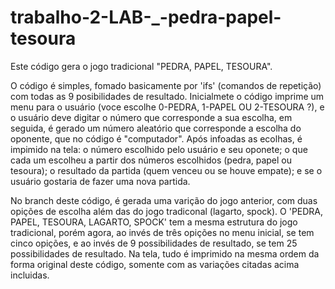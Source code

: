 # trabalho-2-LAB-_-pedra-papel-tesoura
Este código gera o jogo tradicional "PEDRA, PAPEL, TESOURA".

O código é simples, fomado basicamente por 'ifs' (comandos de repetição) com todas as 9 posibilidades de resultado.
Inicialmete o código imprime um menu para o usuário (voce escolhe 0-PEDRA, 1-PAPEL OU 2-TESOURA ?), e o usuário deve digitar o número que corresponde a sua escolha, em seguida, é gerado um número aleatório que corresponde a escolha do oponente, que no código é "computador".
Após infoadas as ecolhas, é impimido na tela: o número escolhido pelo usuário e seu oponete; o que cada um escolheu a partir dos números escolhidos (pedra, papel ou tesoura); o resultado da partida (quem venceu ou se houve empate); e se o usuário gostaria de fazer uma nova partida.

No branch deste código, é gerada uma varição do jogo anterior, com duas opições de escolha além das do jogo tradiconal (lagarto, spock).
O 'PEDRA, PAPEL, TESOURA, LAGARTO, SPOCK' tem a mesma estrutura do jogo tradicional, porém agora, ao invés de três opições no menu inicial, se tem cinco opições, e ao invés de 9 possibilidades de resultado, se tem 25 possibilidades de resultado.
Na tela, tudo é imprimido na mesma ordem da forma original deste código, somente com as variações citadas acima incluidas.
